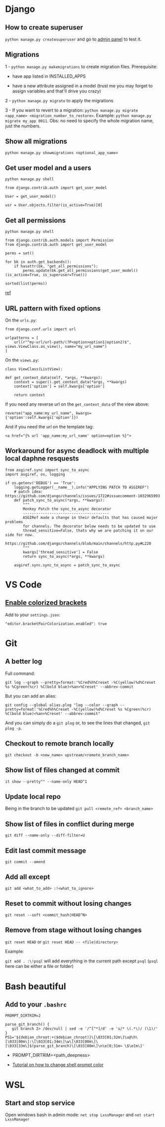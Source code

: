 # Django

## How to create superuser
`python manage.py createsuperuser` and go to [admin panel](http://127.0.0.1:8000/admin/) to test it. 

## Migrations

1 - `python manage.py makemigrations` to create migration files. Prerequisite:

- have app listed in INSTALLED_APPS

- have a new attribute assigned in a model (trust me you may forget to assign variables and that'll drive you crazy)

2 - `python manage.py migrate` to apply the migrations

3 - If you want to revert to a migration: `python manage.py migrate <app_name> <migration_number_to_restore>`. Example: `python manage.py migrate my_app 0011`. Obs: no need to specify the whole migration name, just the numbers.

## Show all migrations
`python manage.py showmigrations <optional_app_name>`

## Get user model and a users
`python manage.py shell`
```
from django.contrib.auth import get_user_model

User = get_user_model()

usr = User.objects.filter(is_active=True)[0]
```

## Get all permissions
`python manage.py shell`
```
from django.contrib.auth.models import Permission
from django.contrib.auth import get_user_model

perms = set()

for bk in auth.get_backends():
    if hasattr(bk, "get_all_permissions"):
        perms.update(bk.get_all_permissions(get_user_model()(is_active=True, is_superuser=True)))

sorted(list(perms))
```
[ref](https://timonweb.com/django/how-to-get-a-list-of-all-user-permissions-available-in-django-based-project/)


## URL pattern with fixed options
On the `urls.py`:
```
from django.conf.urls import url

urlpatterns = [
    url(r"^my-url/url-path/(?P<option>option1|option2)$", views.ViewClass.as_view(), name="my_url_name")
]
```

On the `views.py`:
```
class ViewClass(ListView):

def get_context_data(self, *args, **kwargs):
    context = super().get_context_data(*args, **kwargs)
    context['option'] = self.kwargs['option']

    return context
```
If you need any reverse url on the `get_context_data` of the view above:
```
reverse("app_name:my_url_name", kwargs={'option':self.kwargs['option']})
```

And if you need the url on the template tag:
```
<a href="{% url 'app_name:my_url_name' option=option %}">
```

## Workaround for async deadlock with multiple local daphne resquests
```
from asgiref.sync import sync_to_async
import asgiref, os, logging

if os.getenv('DEBUG') == 'True':
    logging.getLogger(__name__).info("APPLYING PATCH TO ASGIREF")
    # patch idea: https://github.com/django/channels/issues/1722#issuecomment-1032965993    
    def patch_sync_to_async(*args, **kwargs):
        """
        Monkey Patch the sync_to_async decorator
        ---------------------------------------
        ASGIRef made a change in their defaults that has caused major problems
        for channels. The decorator below needs to be updated to use
        thread_sensitive=False, thats why we are patching it on our side for now.
        https://github.com/django/channels/blob/main/channels/http.py#L220
        """
        kwargs['thread_sensitive'] = False
        return sync_to_async(*args, **kwargs)

    asgiref.sync.sync_to_async = patch_sync_to_async
```

# VS Code
## [Enable colorized brackets](https://dev.to/nickytonline/native-bracket-pair-colourization-in-vs-code-3f1n)
Add to your `settings.json`:

`"editor.bracketPairColorization.enabled": true`

# Git
## A better log
Full command:
```
git log --graph --pretty=format:'%Cred%h%Creset -%C(yellow)%d%Creset %s %Cgreen(%cr) %C(bold blue)<%an>%Creset' --abbrev-commit
```
But you can add an alias:
```
git config --global alias.plog "log --color --graph --pretty=format:'%Cred%h%Creset -%C(yellow)%d%Creset %s %Cgreen(%cr) %C(bold blue)<%an>%Creset' --abbrev-commit"
```

And you can simply do a `git plog` or, to see the lines that changed, `git plog -p`.

## Checkout to remote branch locally

`git checkout -b <new_name> upstream/<remote_branch_name>`

## Show list of files changed at commit
`it show --pretty"" --name-only HEAD^1`

## Update local repo
Being in the branch to be updated `git pull <remote_ref> <branch_name>`
## Show list of files in conflict during merge
`git diff --name-only --diff-filter=U`
## Edit last commit message
`git commit --amend`
## Add all except
`git add <what_to_add> :!<what_to_ignore>`
## Reset to commit without losing changes
`git reset --soft <commit_hash|HEAD^N>`
## Remove from stage without losing changes
`git reset HEAD` or `git reset HEAD -- <file|directory>`

Example:

`git add . :\!psql` will add everything in the current path except `psql` (`psql` here can be either a file or folder)

# Bash beautiful
## Add to your `.bashrc`
```
PROMPT_DIRTRIM=2

parse_git_branch() {
   git branch 2> /dev/null | sed -e '/^[^*]/d' -e 's/* \(.*\)/ (\1)/'
}
PS1='${debian_chroot:+($debian_chroot)}\[\033[01;32m\]\u@\h\[\033[00m\]:\[\033[01;34m\]\w\[\033[00m\]\[\033[33m\]$(parse_git_branch)\[\033[00m\]\n\e[0;31m↪ \$\e[m\]'
```
- PROMPT_DIRTRIM=<path_deepness>

- [Tutorial on how to change shell prompt color](https://www.cyberciti.biz/faq/bash-shell-change-the-color-of-my-shell-prompt-under-linux-or-unix/)

# WSL
## Start and stop service
Open windows bash in admin mode: `net stop LxssManager` and `net start LxssManager`